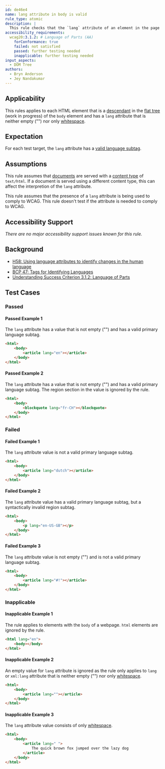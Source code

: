 ```yaml
---
id: de46e4
name: lang attribute in body is valid
rule_type: atomic
description: |
  This rule checks that the `lang` attribute of an element in the page body have a valid primary language subtag.
accessibility_requirements:
  wcag20:3.1.2: # Language of Parts (AA)
    forConformance: true
    failed: not satisfied
    passed: further testing needed
    inapplicable: further testing needed
input_aspects:
  - DOM Tree
authors:
  - Bryn Anderson
  - Jey Nandakumar
---
```


## Applicability

This rules applies to each HTML element that is a [descendant](https://dom.spec.whatwg.org/#concept-tree-descendant) in the [flat tree](https://drafts.csswg.org/css-scoping/#flat-tree) (work in progress) of the `body` element and has a `lang` attribute that is neither empty ("") nor only [whitespace](#whitespace).

## Expectation

For each test target, the `lang` attribute has a [valid language subtag](#valid-language-subtag).

## Assumptions

This rule assumes that [documents](https://dom.spec.whatwg.org/#concept-document) are served with a [content type](https://dom.spec.whatwg.org/#concept-document-content-type) of `text/html`. If a document is served using a different content type, this can affect the interpretion of the `lang` attribute.

This rule assumes that the presence of a `lang` attribute is being used to comply to WCAG. This rule doesn't test if the attribute is needed to comply to WCAG.

## Accessibility Support

_There are no major accessibility support issues known for this rule._

## Background

- [H58: Using language attributes to identify changes in the human language](https://www.w3.org/WAI/WCAG21/Techniques/html/H58)
- [BCP 47: Tags for Identifying Languages](https://www.ietf.org/rfc/bcp/bcp47.txt)
- [Understanding Success Criterion 3.1.2: Language of Parts](https://www.w3.org/WAI/WCAG21/Understanding/language-of-parts)

## Test Cases

### Passed

#### Passed Example 1

The `lang` attribute has a value that is not empty ("") and has a valid primary language subtag.

```html
<html>
	<body>
		<article lang="en"></article>
	</body>
</html>
```

#### Passed Example 2

The `lang` attribute has a value that is not empty ("") and has a valid primary language subtag. The region section in the value is ignored by the rule.

```html
<html>
	<body>
		<blockquote lang="fr-CH"></blockquote>
	</body>
</html>
```

### Failed

#### Failed Example 1

The `lang` attribute value is not a valid primary language subtag.

```html
<html>
	<body>
		<article lang="dutch"></article>
	</body>
</html>
```

#### Failed Example 2

The `lang` attribute value has a valid primary language subtag, but a syntactically invalid region subtag.

```html
<html>
	<body>
		<p lang="en-US-GB"></p>
	</body>
</html>
```

#### Failed Example 3

The `lang` attribute value is not empty ("") and is not a valid primary language subtag.

```html
<html>
	<body>
		<article lang="#!"></article>
	</body>
</html>
```

### Inapplicable

#### Inapplicable Example 1

The rule applies to elements with the `body` of a webpage. `html` elements are ignored by the rule.

```html
<html lang="en">
	<body></body>
</html>
```

#### Inapplicable Example 2

An empty value for `lang` attribute is ignored as the rule only applies to `lang` or `xml:lang` attribute that is neither empty ("") nor only [whitespace](#whitespace).

```html
<html>
	<body>
		<article lang=""></article>
	</body>
</html>
```

#### Inapplicable Example 3

The `lang` attribute value consists of only [whitespace](#whitespace).

```html
<html>
	<body>
		<article lang=" ">
			The quick brown fox jumped over the lazy dog
		</article>
	</body>
</html>
```
